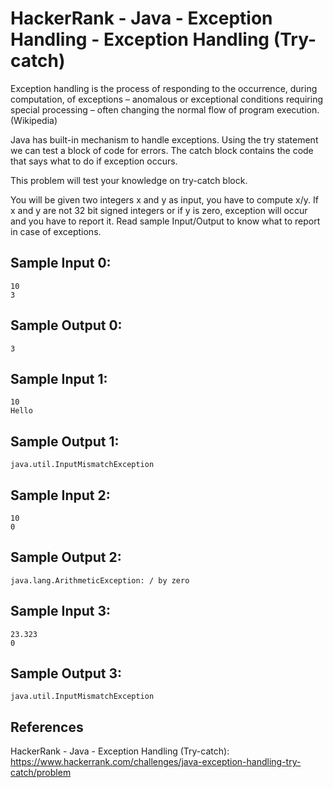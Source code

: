 # HackerRank - Java - Exception Handling - Exception Handling (Try-catch)

Exception handling is the process of responding to the occurrence, during computation, of exceptions – 
anomalous or exceptional conditions requiring special processing – often changing the normal flow of program execution. 
(Wikipedia)

Java has built-in mechanism to handle exceptions. 
Using the try statement we can test a block of code for errors. 
The catch block contains the code that says what to do if exception occurs.

This problem will test your knowledge on try-catch block.

You will be given two integers x and y as input, you have to compute x/y. 
If x and y are not 32 bit signed integers or if y is zero, exception will occur and you have to report it. 
Read sample Input/Output to know what to report in case of exceptions.


## Sample Input 0:
```
10
3
```


## Sample Output 0:
```
3
```


## Sample Input 1:
```
10
Hello
```


## Sample Output 1:
```
java.util.InputMismatchException
```


## Sample Input 2:
```
10
0
```


## Sample Output 2:
```
java.lang.ArithmeticException: / by zero
```


## Sample Input 3:
```
23.323
0
```


## Sample Output 3:
```
java.util.InputMismatchException
```


## References
HackerRank - Java - Exception Handling (Try-catch):
https://www.hackerrank.com/challenges/java-exception-handling-try-catch/problem